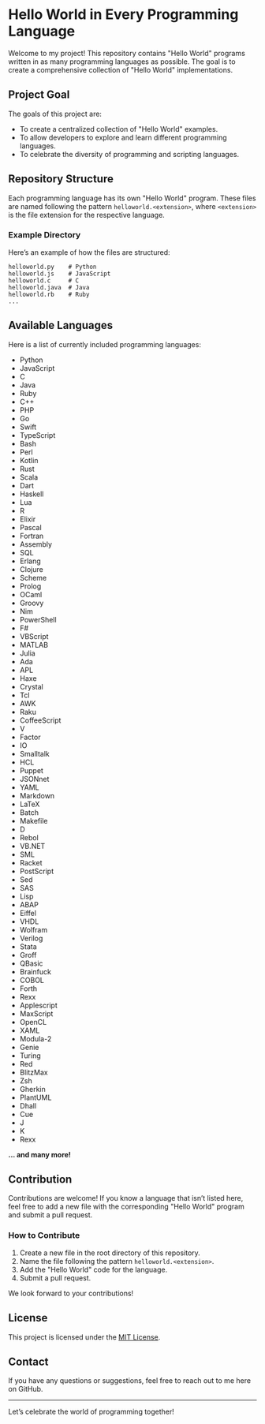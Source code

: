 # Hello World in Every Programming Language

Welcome to my project! This repository contains "Hello World" programs written in as many programming languages as possible. The goal is to create a comprehensive collection of "Hello World" implementations.

## Project Goal

The goals of this project are:
- To create a centralized collection of "Hello World" examples.
- To allow developers to explore and learn different programming languages.
- To celebrate the diversity of programming and scripting languages.

## Repository Structure

Each programming language has its own "Hello World" program. These files are named following the pattern `helloworld.<extension>`, where `<extension>` is the file extension for the respective language.

### Example Directory
Here’s an example of how the files are structured:
```
helloworld.py    # Python
helloworld.js    # JavaScript
helloworld.c     # C
helloworld.java  # Java
helloworld.rb    # Ruby
...
```

## Available Languages

Here is a list of currently included programming languages:
- Python
- JavaScript
- C
- Java
- Ruby
- C++
- PHP
- Go
- Swift
- TypeScript
- Bash
- Perl
- Kotlin
- Rust
- Scala
- Dart
- Haskell
- Lua
- R
- Elixir
- Pascal
- Fortran
- Assembly
- SQL
- Erlang
- Clojure
- Scheme
- Prolog
- OCaml
- Groovy
- Nim
- PowerShell
- F#
- VBScript
- MATLAB
- Julia
- Ada
- APL
- Haxe
- Crystal
- Tcl
- AWK
- Raku
- CoffeeScript
- V
- Factor
- IO
- Smalltalk
- HCL
- Puppet
- JSONnet
- YAML
- Markdown
- LaTeX
- Batch
- Makefile
- D
- Rebol
- VB.NET
- SML
- Racket
- PostScript
- Sed
- SAS
- Lisp
- ABAP
- Eiffel
- VHDL
- Wolfram
- Verilog
- Stata
- Groff
- QBasic
- Brainfuck
- COBOL
- Forth
- Rexx
- Applescript
- MaxScript
- OpenCL
- XAML
- Modula-2
- Genie
- Turing
- Red
- BlitzMax
- Zsh
- Gherkin
- PlantUML
- Dhall
- Cue
- J
- K
- Rexx

**... and many more!**

## Contribution

Contributions are welcome! If you know a language that isn’t listed here, feel free to add a new file with the corresponding "Hello World" program and submit a pull request.

### How to Contribute
1. Create a new file in the root directory of this repository.
2. Name the file following the pattern `helloworld.<extension>`.
3. Add the "Hello World" code for the language.
4. Submit a pull request.

We look forward to your contributions!

## License

This project is licensed under the [MIT License](LICENSE).

## Contact

If you have any questions or suggestions, feel free to reach out to me here on GitHub.

---

Let’s celebrate the world of programming together!
